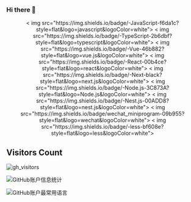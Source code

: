 ### Hi there 👋
<div align="center">
  < img src="https://img.shields.io/badge/-JavaScript-f6da1c?style=flat&logo=javascript&logoColor=white">
  < img src="https://img.shields.io/badge/-TypeScript-2b6dbf?style=flat&logo=typescript&logoColor=white">
  < img src="https://img.shields.io/badge/-Vue-46b882?style=flat&logo=vue.js&logoColor=white">
  < img src="https://img.shields.io/badge/-React-00b4ce?style=flat&logo=react&logoColor=white">
  < img src="https://img.shields.io/badge/-Next-black?style=flat&logo=next.js&logoColor=white">
  < img src="https://img.shields.io/badge/-Node.js-3C873A?style=flat&logo=Node.js&logoColor=white">
  < img src="https://img.shields.io/badge/-Nest.js-00ADD8?style=flat&logo=nest.js&logoColor=white">
  < img src="https://img.shields.io/badge/wechat_miniprogram-09b955?style=flat&logo=wechat&logoColor=white">
  < img src="https://img.shields.io/badge/-less-bf608e?style=flat&logo=less&logoColor=white">
</div>

## Visitors Count

![gh_visitors](https://profile-counter.glitch.me/winchesHe/count.svg)

![GitHub账户信息统计](https://github-stats.ubrong.com/api?username=winchesHe&show_icons=true&theme=tokyonight)

![GitHub账户最常用语言](https://github-stats.ubrong.com/api/top-langs/?username=winchesHe&layout=compact&theme=tokyonight)
